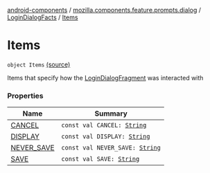 [android-components](../../../index.md) / [mozilla.components.feature.prompts.dialog](../../index.md) / [LoginDialogFacts](../index.md) / [Items](./index.md)

# Items

`object Items` [(source)](https://github.com/mozilla-mobile/android-components/blob/master/components/feature/prompts/src/main/java/mozilla/components/feature/prompts/dialog/LoginDialogFacts.kt#L19)

Items that specify how the [LoginDialogFragment](#) was interacted with

### Properties

| Name | Summary |
|---|---|
| [CANCEL](-c-a-n-c-e-l.md) | `const val CANCEL: `[`String`](https://kotlinlang.org/api/latest/jvm/stdlib/kotlin/-string/index.html) |
| [DISPLAY](-d-i-s-p-l-a-y.md) | `const val DISPLAY: `[`String`](https://kotlinlang.org/api/latest/jvm/stdlib/kotlin/-string/index.html) |
| [NEVER_SAVE](-n-e-v-e-r_-s-a-v-e.md) | `const val NEVER_SAVE: `[`String`](https://kotlinlang.org/api/latest/jvm/stdlib/kotlin/-string/index.html) |
| [SAVE](-s-a-v-e.md) | `const val SAVE: `[`String`](https://kotlinlang.org/api/latest/jvm/stdlib/kotlin/-string/index.html) |
